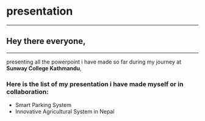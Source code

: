 # presentation
-----------------------------------------------------------
## Hey there **everyone**,
---------------------------------------------------------
presenting all the powerpoint i have made so far during my journey at **Sunway College Kathmandu**,
### Here is the list of my presentation i have made myself or in collaboration:
- Smart Parking System
- Innovative Agricultural System in Nepal

